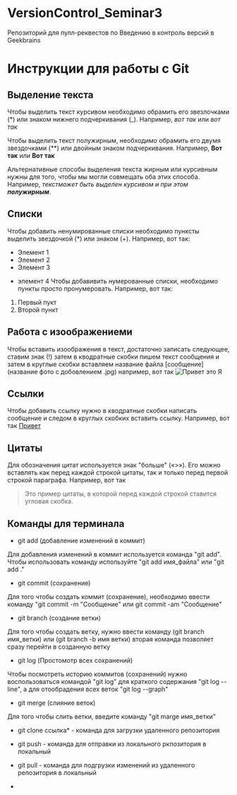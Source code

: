 # VersionControl_Seminar3
Репозиторий для пулл-реквестов по Введению в контроль версий в Geekbrains
# Инструкции для работы с Git

## Выделение текста

Чтобы выделить текст курсивом необходимо обрамить его звезлочками (*) или знаком нижнего подчеркивания (_). Например, *вот так* или _вот так_

Чтобы выделить текст полужирным, необходимо обрамить его  двумя звездочками (**) или двойным знаком подчеркивания. Например, **Вот так** или __Вот так__

Альтернативные способы выделения текста жирным или курсивным нужны для того, чтобы мы могли совмещать оба этих способа. Например, _текстможет быть выделен курсивом и при этом **полужирным**_.

## Списки

Чтобы добавить ненумированные списки необходимо пунксты выделить звездочкой (*) или знаком (+). Например, вот так:
* Элемент 1
* Элемент 2
* Элемент 3
+ элемент 4
Чтобы добавивить нумерованные списки, необходимо пункты просто пронумеровать. Например, вот так:
1. Первый пукт
2. Второй пункт

## Работа с изоображениеми 

Чтобы вставить изоображения в текст, достаточно записать следующее, ставим знак (!) затем в кводратные скобки пишем текст сообщения и затем в круглые скобки вставляем название файла [сообщение](название фото с добовлением .jpg) например, вот так
 ![Привет это Я](John.jpg)

## Ссылки

Чтобы добавить ссылку нужно в кводратные скобки написать сообщение и следом в круглых скобких вставить ссылку. Например, вот так [Привет](https://github.com/)

## Цитаты 

Для обозначения цитат используется знак "больше" («>»). Его можно вставлять как перед каждой строкой цитаты, так и только перед первой строкой параграфа. Например, вот так
>Это пример цитаты,
>в которой перед каждой строкой
>ставится угловая скобка.

## Команды для терминала 

* git add (добавление изменений в коммит)

Для добавления изменений в коммит используется команда "git add". Чтобы использовать команду используйте "git add имя_файла" или "git add ."

* git commit (сохранение)

Для того чтобы создать коммит (сохранение), необходимо ввести команду "git commit -m "Сообщение" или git commit -am "Сообщение"

* git branch (создание ветки)

Для того чтобы создать ветку, нужно ввести команду (git branch имя_ветки) или (git branch -b имя ветки) вторая команда позволяет сразу перейти в созданную ветку

* git log (Простомотр всех сохранений)

Чтобы посмотреть историю коммитов (сохранений) нужно воспользоваться командой "git log" для краткого содержания "git log --line", а для отообрадения всех веток "git log --graph"

* git merge (слияние веток)

Для того чтобы слить ветки, введите команду "git marge имя_ветки"

* git clone ссылка* - команда для загрузки удаленного репозитория 

* git push - команда для отправки из локального ркпозитория в локальный 

* git pull - команда для подгрузки изменений из удаленного репозитория в локальный

* 